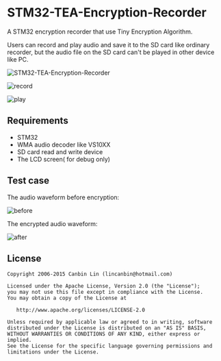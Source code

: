 STM32-TEA-Encryption-Recorder
============
A STM32 encryption recorder that use Tiny Encryption Algorithm.

Users can record and play audio and save it to the SD card like ordinary recorder, but the audio file on the SD card can't be played in other device like PC.

![STM32-TEA-Encryption-Recorder](https://github.com/lincanbin/STM32-TEA-Encryption-Recorder/blob/master/Screenshots/start.jpg)

![record](https://github.com/lincanbin/STM32-TEA-Encryption-Recorder/blob/master/Screenshots/record.jpg)

![play](https://github.com/lincanbin/STM32-TEA-Encryption-Recorder/blob/master/Screenshots/play.jpg)

Requirements
------------
* STM32
* WMA audio decoder like VS10XX
* SD card read and write device
* The LCD screen( for debug only)

Test case
------------

The audio waveform before encryption: 

![before](https://github.com/lincanbin/STM32-TEA-Encryption-Recorder/blob/master/Screenshots/before.jpg)

The encrypted audio waveform: 

![after](https://github.com/lincanbin/STM32-TEA-Encryption-Recorder/blob/master/Screenshots/after.jpg)

License
------------
```
Copyright 2006-2015 Canbin Lin (lincanbin@hotmail.com)

Licensed under the Apache License, Version 2.0 (the "License");
you may not use this file except in compliance with the License.
You may obtain a copy of the License at

   http://www.apache.org/licenses/LICENSE-2.0

Unless required by applicable law or agreed to in writing, software
distributed under the License is distributed on an "AS IS" BASIS,
WITHOUT WARRANTIES OR CONDITIONS OF ANY KIND, either express or implied.
See the License for the specific language governing permissions and
limitations under the License.
```